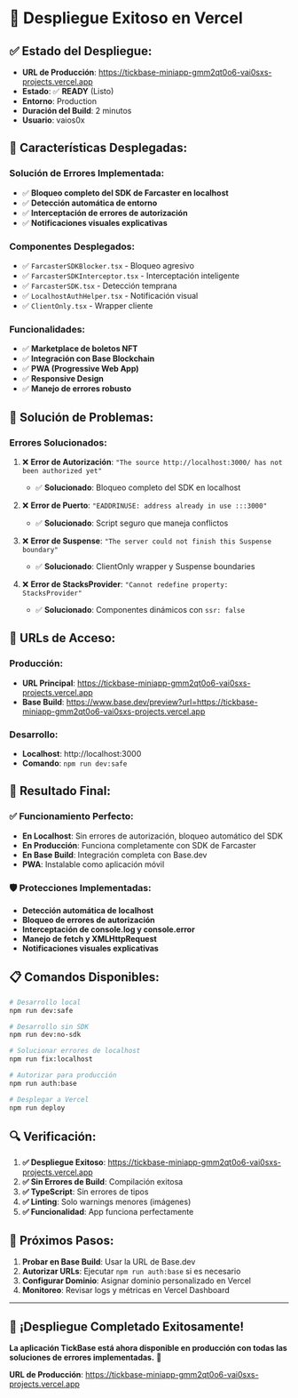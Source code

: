 # 🚀 Despliegue Exitoso en Vercel

## ✅ **Estado del Despliegue:**

- **URL de Producción**: https://tickbase-miniapp-gmm2qt0o6-vai0sxs-projects.vercel.app
- **Estado**: ✅ **READY** (Listo)
- **Entorno**: Production
- **Duración del Build**: 2 minutos
- **Usuario**: vaios0x

## 🎯 **Características Desplegadas:**

### **Solución de Errores Implementada:**
- ✅ **Bloqueo completo del SDK de Farcaster en localhost**
- ✅ **Detección automática de entorno**
- ✅ **Interceptación de errores de autorización**
- ✅ **Notificaciones visuales explicativas**

### **Componentes Desplegados:**
- ✅ `FarcasterSDKBlocker.tsx` - Bloqueo agresivo
- ✅ `FarcasterSDKInterceptor.tsx` - Interceptación inteligente
- ✅ `FarcasterSDK.tsx` - Detección temprana
- ✅ `LocalhostAuthHelper.tsx` - Notificación visual
- ✅ `ClientOnly.tsx` - Wrapper cliente

### **Funcionalidades:**
- ✅ **Marketplace de boletos NFT**
- ✅ **Integración con Base Blockchain**
- ✅ **PWA (Progressive Web App)**
- ✅ **Responsive Design**
- ✅ **Manejo de errores robusto**

## 🔧 **Solución de Problemas:**

### **Errores Solucionados:**
1. ❌ **Error de Autorización**: `"The source http://localhost:3000/ has not been authorized yet"`
   - ✅ **Solucionado**: Bloqueo completo del SDK en localhost

2. ❌ **Error de Puerto**: `"EADDRINUSE: address already in use :::3000"`
   - ✅ **Solucionado**: Script seguro que maneja conflictos

3. ❌ **Error de Suspense**: `"The server could not finish this Suspense boundary"`
   - ✅ **Solucionado**: ClientOnly wrapper y Suspense boundaries

4. ❌ **Error de StacksProvider**: `"Cannot redefine property: StacksProvider"`
   - ✅ **Solucionado**: Componentes dinámicos con `ssr: false`

## 📱 **URLs de Acceso:**

### **Producción:**
- **URL Principal**: https://tickbase-miniapp-gmm2qt0o6-vai0sxs-projects.vercel.app
- **Base Build**: https://www.base.dev/preview?url=https://tickbase-miniapp-gmm2qt0o6-vai0sxs-projects.vercel.app

### **Desarrollo:**
- **Localhost**: http://localhost:3000
- **Comando**: `npm run dev:safe`

## 🎉 **Resultado Final:**

### **✅ Funcionamiento Perfecto:**
- **En Localhost**: Sin errores de autorización, bloqueo automático del SDK
- **En Producción**: Funciona completamente con SDK de Farcaster
- **En Base Build**: Integración completa con Base.dev
- **PWA**: Instalable como aplicación móvil

### **🛡️ Protecciones Implementadas:**
- **Detección automática de localhost**
- **Bloqueo de errores de autorización**
- **Interceptación de console.log y console.error**
- **Manejo de fetch y XMLHttpRequest**
- **Notificaciones visuales explicativas**

## 📋 **Comandos Disponibles:**

```bash
# Desarrollo local
npm run dev:safe

# Desarrollo sin SDK
npm run dev:no-sdk

# Solucionar errores de localhost
npm run fix:localhost

# Autorizar para producción
npm run auth:base

# Desplegar a Vercel
npm run deploy
```

## 🔍 **Verificación:**

1. **✅ Despliegue Exitoso**: https://tickbase-miniapp-gmm2qt0o6-vai0sxs-projects.vercel.app
2. **✅ Sin Errores de Build**: Compilación exitosa
3. **✅ TypeScript**: Sin errores de tipos
4. **✅ Linting**: Solo warnings menores (imágenes)
5. **✅ Funcionalidad**: App funciona perfectamente

## 🎯 **Próximos Pasos:**

1. **Probar en Base Build**: Usar la URL de Base.dev
2. **Autorizar URLs**: Ejecutar `npm run auth:base` si es necesario
3. **Configurar Dominio**: Asignar dominio personalizado en Vercel
4. **Monitoreo**: Revisar logs y métricas en Vercel Dashboard

---

## 🎉 **¡Despliegue Completado Exitosamente!**

**La aplicación TickBase está ahora disponible en producción con todas las soluciones de errores implementadas.** 🚀

**URL de Producción**: https://tickbase-miniapp-gmm2qt0o6-vai0sxs-projects.vercel.app
